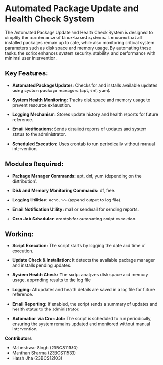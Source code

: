 # Automated Package Update and Health Check System

The Automated Package Update and Health Check System is designed to simplify the maintenance of Linux-based systems. It ensures that all installed packages remain up to date, while also monitoring critical system parameters such as disk space and memory usage. By automating these tasks, the script enhances system security, stability, and performance with minimal user intervention.

## Key Features:

- **Automated Package Updates:** Checks for and installs available updates using system package managers (apt, dnf, yum).

- **System Health Monitoring:** Tracks disk space and memory usage to prevent resource exhaustion.

- **Logging Mechanism:** Stores update history and health reports for future reference.

- **Email Notifications:** Sends detailed reports of updates and system status to the administrator.

- **Scheduled Execution:** Uses crontab to run periodically without manual intervention.


## Modules Required:

- **Package Manager Commands:** apt, dnf, yum (depending on the distribution).

- **Disk and Memory Monitoring Commands:** df, free.

- **Logging Utilities:** echo, >> (append output to log file).

- **Email Notification Utility:** mail or sendmail for sending reports.

- **Cron Job Scheduler:** crontab for automating script execution.


## Working:

- **Script Execution:** The script starts by logging the date and time of execution.

- **Update Check & Installation:** It detects the available package manager and installs pending updates.

- **System Health Check:** The script analyzes disk space and memory usage, appending results to the log file.

- **Logging:** All updates and health details are saved in a log file for future reference.

- **Email Reporting:** If enabled, the script sends a summary of updates and health status to the administrator.

- **Automation via Cron Job:** The script is scheduled to run periodically, ensuring the system remains updated and monitored without manual intervention.




**Contributors**
- Maheshwar Singh (23BCS11580)
- Manthan Sharma (23BCS11533)
- Harsh Jha (23BCS12103)
